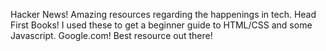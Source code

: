Hacker News! Amazing resources regarding the happenings in tech. 
Head First Books! I used these to get a beginner guide to HTML/CSS and some Javascript. 
Google.com! Best resource out there!